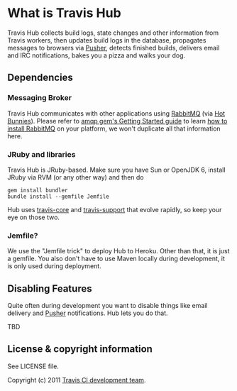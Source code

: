 # What is Travis Hub

Travis Hub collects build logs, state changes and other information from Travis workers, then updates build logs
in the database, propagates messages to browsers via [Pusher](http://pusher.com), detects finished builds, delivers email and IRC notifications,
bakes you a pizza and walks your dog.


## Dependencies

### Messaging Broker

Travis Hub communicates with other applications using [RabbitMQ](http://rabbitmq.com) (via [Hot Bunnies](https://github.com/ruby-amqp/hot_bunnies)).
Please refer to [amqp gem's Getting Started guide](http://rubyamqp.info/articles/getting_started/) to learn [how to install RabbitMQ](http://rubyamqp.info/articles/getting_started/#installing_rabbitmq) on your platform,
we won't duplicate all that information here.


### JRuby and libraries

Travis Hub is JRuby-based. Make sure you have Sun or OpenJDK 6, install JRuby via RVM (or any other way) and then do

    gem install bundler
    bundle install --gemfile Jemfile

Hub uses [travis-core](https://github.com/travis-ci/travis-core) and [travis-support](https://github.com/travis-ci/travis-support) that evolve
rapidly, so keep your eye on those two.


### Jemfile?

We use the "Jemfile trick" to deploy Hub to Heroku. Other than that, it is just a gemfile. You also don't have to use Maven
locally during development, it is only used during deployment.


## Disabling Features

Quite often during development you want to disable things like email delivery and [Pusher](http://pusher.com/) notifications.
Hub lets you do that.

TBD


## License & copyright information ##

See LICENSE file.

Copyright (c) 2011 [Travis CI development team](https://github.com/travis-ci).


